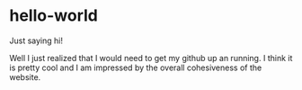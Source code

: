 hello-world
===========

Just saying hi!

Well I just realized that I would need to get my github up an running. I think it is pretty cool and I am impressed by the overall cohesiveness of the website.
